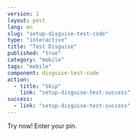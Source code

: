 ```yaml
---
version: 1
layout: post
lang: en
slug: "setup-disguise-test-code"
type: "interactive"
title: "Test Disguise"
published: "true"
category: "mobile"
tags: "mobile"
component: disguise-test-code
action: 
  - title: "Skip"
    link: "setup-disguise-test-success"
success: 
  - link: "setup-disguise-test-success"
---
```


Try now! Enter your pin.